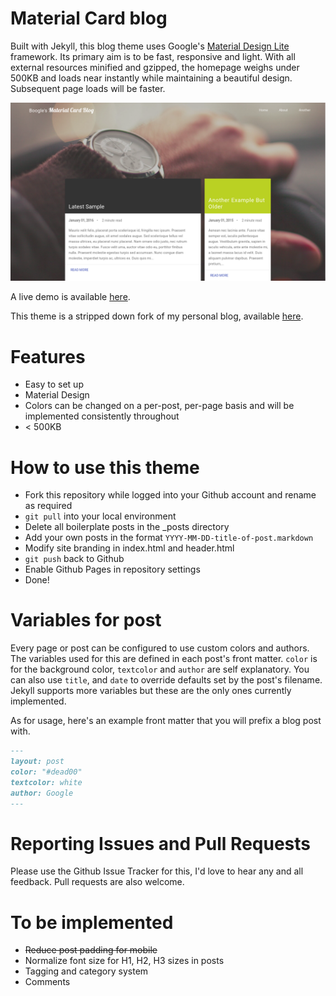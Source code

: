 # Material Card blog

Built with Jekyll, this blog theme uses Google's [Material Design Lite](https://getmdl.io) framework. Its primary aim is to be fast, responsive and light. With all external resources minified and gzipped, the homepage weighs under 500KB and loads near instantly while maintaining a beautiful design. Subsequent page loads will be faster.

![Screenshot](/screenshot.png)

A live demo is available [here](https://zogthealien.tk/material-card-blog/).

This theme is a stripped down fork of my personal blog, available [here](https://zogthealien.tk/blog/).

# Features
* Easy to set up
* Material Design
* Colors can be changed on a per-post, per-page basis and will be implemented consistently throughout
* < 500KB

# How to use this theme
* Fork this repository while logged into your Github account and rename as required
* `git pull` into your local environment
* Delete all boilerplate posts in the \_posts directory
* Add your own posts in the format `YYYY-MM-DD-title-of-post.markdown`
* Modify site branding in index.html and header.html
* `git push` back to Github
* Enable Github Pages in repository settings
* Done!

# Variables for post
Every page or post can be configured to use custom colors and authors. The variables used for this are defined in each post's front matter. `color` is for the background color, `textcolor` and `author` are self explanatory. You can also use `title`, and `date` to override defaults set by the post's filename. Jekyll supports more variables but these are the only ones currently implemented.

As for usage, here's an example front matter that you will prefix a blog post with.

```markdown
---
layout: post
color: "#dead00"
textcolor: white
author: Google
---
```

# Reporting Issues and Pull Requests
Please use the Github Issue Tracker for this, I'd love to hear any and all feedback. Pull requests are also welcome.

# To be implemented
* ~~Reduce post padding for mobile~~
* Normalize font size for H1, H2, H3 sizes in posts
* Tagging and category system
* Comments


